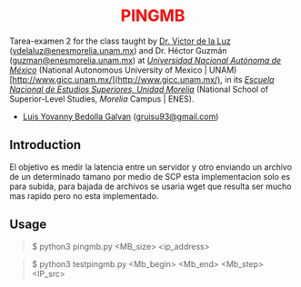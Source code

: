 <h1 align="center" style="color:red;"> PINGMB</h1>

Tarea-examen 2 for the class taught by [Dr. Victor de la Luz](https://github.com/itztli) (<vdelaluz@enesmorelia.unam.mx>) and Dr. Héctor Guzmán (<guzman@enesmorelia.unam.mx>) at *[Universidad Nacional Autónoma de México](https://www.unam.mx/)* (National Autonomous University of Mexico | UNAM) [http://www.gicc.unam.mx/](http://www.gicc.unam.mx/), in its *[Escuela Nacional de Estudios Superiores, Unidad Morelia](https://www.enesmorelia.unam.mx/)* (National School of Superior-Level Studies, *Morelia* Campus | ENES).

- [Luis Yovanny Bedolla Galvan](https://github.com/GalvanLuis) (<gruisu93@gmail.com>)

## Introduction
El objetivo es medir la latencia entre un servidor y otro enviando un archivo de un determinado tamano por medio de SCP esta implementacion solo es para subida, para bajada de archivos se usaria wget que resulta ser mucho mas rapido pero no esta implementado.

## Usage
>$ python3 pingmb.py <MB_size> <ip_address>

>$ python3 testpingmb.py <Mb_begin> <Mb_end> <Mb_step> <IP_src>
